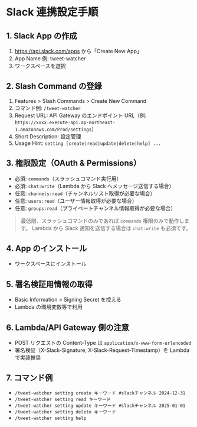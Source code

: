 # Slack 連携設定手順

## 1. Slack App の作成

1. https://api.slack.com/apps から「Create New App」
2. App Name 例: tweet-watcher
3. ワークスペースを選択

## 2. Slash Command の登録

1. Features > Slash Commands > Create New Command
2. コマンド例: `/tweet-watcher`
3. Request URL: API Gateway のエンドポイント URL（例: `https://xxxx.execute-api.ap-northeast-1.amazonaws.com/Prod/settings`）
4. Short Description: 設定管理
5. Usage Hint: `setting [create|read|update|delete|help] ...`

## 3. 権限設定（OAuth & Permissions）

- 必須: `commands`（スラッシュコマンド実行用）
- 必須: `chat:write`（Lambda から Slack へメッセージ送信する場合）
- 任意: `channels:read`（チャンネルリスト取得が必要な場合）
- 任意: `users:read`（ユーザー情報取得が必要な場合）
- 任意: `groups:read`（プライベートチャンネル情報取得が必要な場合）

> 最低限、スラッシュコマンドのみであれば `commands` 権限のみで動作します。
> Lambda から Slack 通知を送信する場合は `chat:write` も必須です。

## 4. App のインストール

- ワークスペースにインストール

## 5. 署名検証用情報の取得

- Basic Information > Signing Secret を控える
- Lambda の環境変数等で利用

## 6. Lambda/API Gateway 側の注意

- POST リクエストの Content-Type は `application/x-www-form-urlencoded`
- 署名検証（X-Slack-Signature, X-Slack-Request-Timestamp）を Lambda で実装推奨

## 7. コマンド例

- `/tweet-watcher setting create キーワード #slackチャンネル 2024-12-31`
- `/tweet-watcher setting read キーワード`
- `/tweet-watcher setting update キーワード #slackチャンネル 2025-01-01`
- `/tweet-watcher setting delete キーワード`
- `/tweet-watcher setting help`
